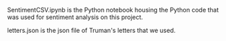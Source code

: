 SentimentCSV.ipynb is the Python notebook housing the Python code that was used for sentiment analysis on this project.

letters.json is the json file of Truman's letters that we used.
